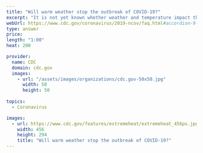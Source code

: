 ```yaml
---
title: "Will warm weather stop the outbreak of COVID-19?"
excerpt: "It is not yet known whether weather and temperature impact the spread of COVID-19. Some other viruses, like the common cold and flu, spread more during cold weather months but that does not mean it is impossible to become sick with these viruses during other months.  At this time, it is not known whether the spread of COVID-19 will decrease when weather becomes warmer.  There is much more to learn about the transmissibility, severity, and other features associated with COVID-19 and investigations are ongoing."
webUrl: https://www.cdc.gov/coronavirus/2019-ncov/faq.html#accordion-9-card-6
type: answer
price: 
length: "1:00"
heat: 200

provider:
  name: CDC
  domain: cdc.gov
  images:
    - url: "/assets/images/organizations/cdc.gov-50x50.jpg"
      width: 50
      height: 50
      
topics:
  - Coronavirus

images:
  - url: https://www.cdc.gov/features/extremeheat/extremeheat_456px.jpg
    width: 456
    height: 294
    title: "Will warm weather stop the outbreak of COVID-19?"
---
```


